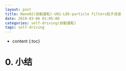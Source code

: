 ```yaml
---
layout: post
title: Nano02(自動運転)-U01-L05-particle filters粒子滤波
date: 2019-03-06 01:05:00
categories: self-driving(自動運転)
tags: self-driving
---
```

* content
{:toc}

# 0. 小结